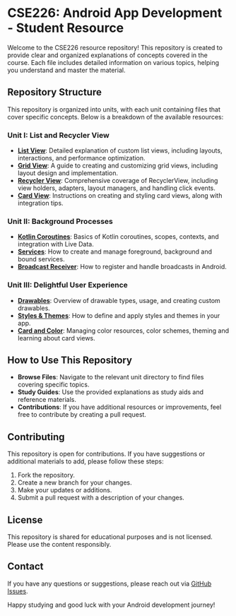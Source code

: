 # CSE226: Android App Development - Student Resource

Welcome to the CSE226 resource repository! This repository is created to provide clear and organized
explanations of concepts covered in the course. Each file includes detailed information on various
topics, helping you understand and master the material.

## Repository Structure

This repository is organized into units, with each unit containing files that cover specific
concepts. Below is a breakdown of the available resources:

### Unit I: List and Recycler View

- **[List View](UNIT-I/1.MyListPractice/MyListPractice.md)**: Detailed explanation of custom list
  views, including layouts, interactions, and performance optimization.
- **[Grid View](UNIT-I/2.MyGridViewPractice/MyGridViewPractice.md)**: A guide to creating and
  customizing grid views, including layout design and implementation.
- **[Recycler View](UNIT-I/3.RecyclerViewPractice/RecyclerViewPractice.md)**: Comprehensive coverage
  of RecyclerView, including view holders, adapters, layout managers, and handling click events.
- **[Card View](UNIT-I/4.MyCardView/MyCardView.md)**: Instructions on creating and styling card
  views, along with integration tips.

### Unit II: Background Processes

- **[Kotlin Coroutines](UNIT-II/1.MyCoroutine/MyCoroutine.md)**: Basics of Kotlin coroutines,
  scopes, contexts, and integration with Live Data.
- **[Services](UNIT-II/2.MyServices/MyServices.md)**: How to create and manage foreground,
  background and bound services.
- **[Broadcast Receiver](UNIT-II/3.MyBroadcastReceiver/MyBroadcastReceiver.md)**: How to register
  and handle broadcasts in Android.

### Unit III: Delightful User Experience

- **[Drawables](UNIT-III/1.MyDrawables/MyDrawables.md)**: Overview of drawable types, usage, and
  creating custom drawables.
- **[Styles & Themes](UNIT-III/2.MyStylesAndThemes/MyStylesAndThemes.md)**: How to define and apply
  styles and themes in your app.
- **[Card and Color](UNIT-III/3.MyCardsAndColors/MyCardsAndColors.md)**: Managing color resources,
  color schemes, theming and learning about card views.

<!--
- **[Floating Action Buttons](UNIT-III/Floating-Action-Buttons.md)**: Implementation and customization of Floating Action Buttons.

### Unit IV: Storage Options

- **[SQLite Database](UNIT-IV/SQLite-Database.md)**: Creating, managing, and performing CRUD operations with SQLite. Includes a guide on SQLiteOpenHelper.
- **[Room Database](UNIT-IV/Room-Database.md)**: Working with Room Database, including entities, DAOs, migration, and Live Data integration.

### Unit V: Location and Maps

- **[User's Current Location](UNIT-V/User-Location.md)**: Accessing and updating user location, handling permissions, and using the Fused Location Provider.
- **[Google Maps API](UNIT-V/Google-Maps-API.md)**: Integration, customization, and handling geo/reverse geo coding.
- **[API Calling](UNIT-V/API-Calling.md)**: Making API calls, handling responses, and integrating APIs with location services.

### Unit VI: Testing and Deployment

- **[Debugging](UNIT-VI/Debugging.md)**: Techniques and tools for effective debugging and error analysis.
- **[Unit Test and Espresso Test](UNIT-VI/Testing.md)**: Writing and running unit and UI tests.
- **[Deployment](UNIT-VI/Deployment.md)**: Steps to upload an app on Google Play, including preparation, signing, and managing your developer account.
-->

## How to Use This Repository

- **Browse Files**: Navigate to the relevant unit directory to find files covering specific topics.
- **Study Guides**: Use the provided explanations as study aids and reference materials.
- **Contributions**: If you have additional resources or improvements, feel free to contribute by
  creating a pull request.

## Contributing

This repository is open for contributions. If you have suggestions or additional materials to add,
please follow these steps:

1. Fork the repository.
2. Create a new branch for your changes.
3. Make your updates or additions.
4. Submit a pull request with a description of your changes.

## License

This repository is shared for educational purposes and is not licensed. Please use the content
responsibly.

## Contact

If you have any questions or suggestions, please reach out
via [GitHub Issues](https://github.com/Ashcoder9752/CSE226/issues).

Happy studying and good luck with your Android development journey!

